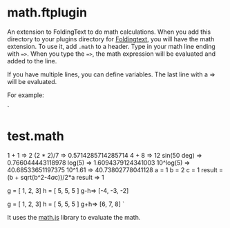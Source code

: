 math.ftplugin
=============

An extension to FoldingText to do math calculations. When you add this directory to your plugins directory for [Foldingtext](http://www.foldingtext.com/), you will have the math extension. To use it, add `.math` to a header. Type in your math line ending with `=>`. When you type the `=>`, the math expression will be evaluated and added to the line.

If you have multiple lines, you can define variables. The last line with a => will be evaluated.

For example:

`
# test.math
1 + 1 => 2
(2 * 2)/7 => 0.5714285714285714
4 + 8 => 12
sin(50 deg) => 0.766044443118978
log(5) => 1.6094379124341003
10^log(5) => 40.68533651197375
10^1.61 => 40.73802778041128
a = 1
b = 2
c = 1
result = (b + sqrt(b^2-4*a*c))/2*a
result => 1

g = [ 1, 2, 3]
h = [ 5, 5, 5 ]
g-h=> [-4, -3, -2]

g = [ 1, 2, 3]
h = [ 5, 5, 5 ]
g+h=> [6, 7, 8]
`

It uses the [math.js](http://mathjs.org/) library to evaluate the math.
